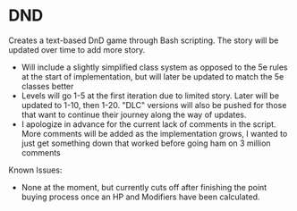 # DND
Creates a text-based DnD game through Bash scripting. The story will be updated over time to add more story.

- Will include a slightly simplified class system as opposed to the 5e rules at the start of implementation, but will later be updated to match the 5e classes better
- Levels will go 1-5 at the first iteration due to limited story. Later will be updated to 1-10, then 1-20. "DLC" versions will also be pushed for those that want to continue their journey along the way of updates. 
- I apologize in advance for the current lack of comments in the script. More comments will be added as the implementation grows, I wanted to just get something down that worked before going ham on 3 million comments

Known Issues:
- None at the moment, but currently cuts off after finishing the point buying process once an HP and Modifiers have been calculated.
